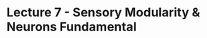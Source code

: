 Lecture 7 - Sensory Modularity & Neurons Fundamental
====================================================

